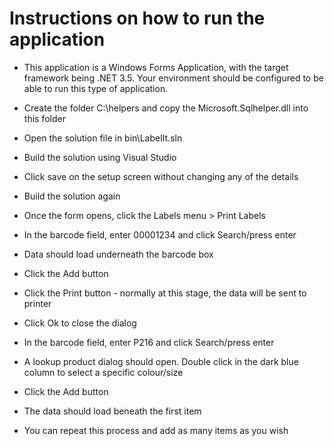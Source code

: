 # Instructions on how to run the application

- This application is a Windows Forms Application, with the target framework being .NET 3.5. Your environment should be configured to be able to run this type of application.

- Create the folder C:\helpers and copy the Microsoft.Sqlhelper.dll into this folder
- Open the solution file in bin\LabelIt.sln
- Build the solution using Visual Studio
- Click save on the setup screen without changing any of the details
- Build the solution again
- Once the form opens, click the Labels menu > Print Labels
- In the barcode field, enter 00001234 and click Search/press enter
- Data should load underneath the barcode box
- Click the Add button
- Click the Print button - normally at this stage, the data will be sent to printer
- Click Ok to close the dialog
- In the barcode field, enter P216 and click Search/press enter
- A lookup product dialog should open. Double click in the dark blue column to select a specific colour/size
- Click the Add button
- The data should load beneath the first item
- You can repeat this process and add as many items as you wish
